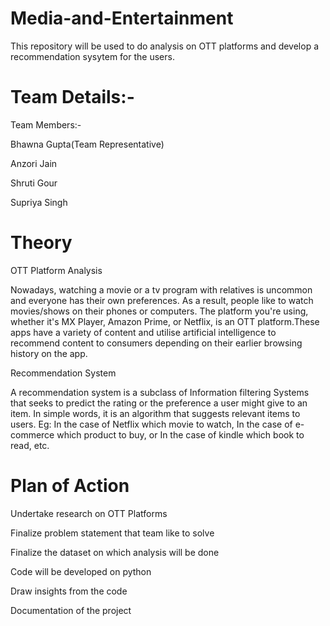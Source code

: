 # Media-and-Entertainment
This repository will be used to do analysis on OTT platforms and develop a recommendation sysytem for the users.



# Team Details:-
Team Members:-

Bhawna Gupta(Team Representative)

Anzori Jain 

Shruti Gour

Supriya Singh

# Theory
OTT Platform Analysis

Nowadays, watching a movie or a tv program with relatives is uncommon and everyone has their own preferences. As a result, people like to watch movies/shows on their phones or computers. The platform you're using, whether it's MX Player, Amazon Prime, or Netflix, is an OTT platform.These apps have a variety of content and utilise artificial intelligence to recommend content to consumers depending on their earlier browsing history on the app.

Recommendation System

A recommendation system is a subclass of Information filtering Systems that seeks to predict the rating or the preference a user might give to an item. In simple words, it is an algorithm that suggests relevant items to users. Eg: In the case of Netflix which movie to watch, In the case of e-commerce which product to buy, or In the case of kindle which book to read, etc.


# Plan of Action 

Undertake research on OTT Platforms

Finalize problem statement that team like to solve

Finalize the dataset on which analysis will be done

Code will be developed on python

Draw insights from the code 

Documentation of the project

